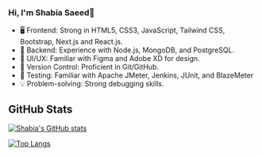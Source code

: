  ### Hi, I'm Shabia Saeed👋

- 🖥️ Frontend: Strong in HTML5, CSS3, JavaScript, Tailwind CSS, Bootstrap, Next.js and React.js.
- 🚀 Backend: Experience with Node.js, MongoDB, and PostgreSQL.
- 🎨 UI/UX: Familiar with Figma and Adobe XD for design.
- 📝 Version Control: Proficient in Git/GitHub.
- 🔧 Testing: Familiar with Apache JMeter, Jenkins, JUnit, and BlazeMeter
- 💡 Problem-solving: Strong debugging skills.

## GitHub Stats

[![Shabia's GitHub stats](https://github-readme-stats.vercel.app/api?username=shabiasaeed&show_icons=true&theme=radical)](https://github.com/anuraghazra/github-readme-stats)

[![Top Langs](https://github-readme-stats.vercel.app/api/top-langs/?username=shabiasaeed&layout=compact&theme=radical)](https://github.com/anuraghazra/github-readme-stats)


